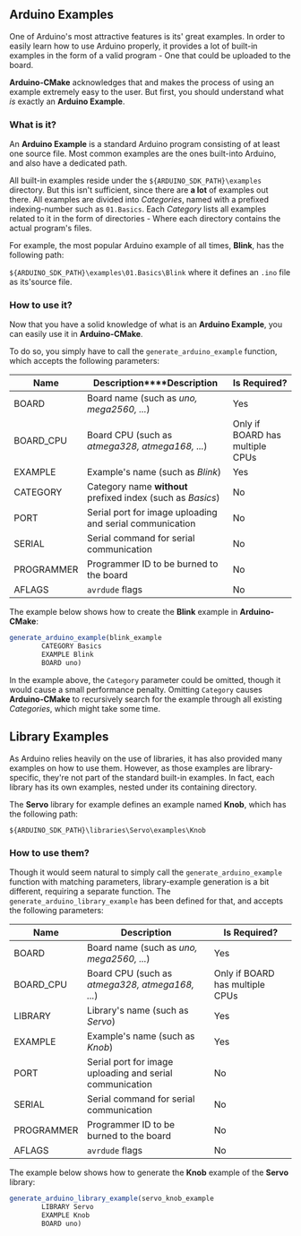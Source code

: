 ## Arduino Examples

One of Arduino's most attractive features is its' great examples.
In order to easily learn how to use Arduino properly, it provides a lot of built-in examples in the form of a valid program - One that could be uploaded to the board.

**Arduino-CMake** acknowledges that and makes the process of using an example extremely easy to the user. But first, you should understand what *is* exactly an **Arduino Example**.

### What is it?

An **Arduino Example** is a standard Arduino program consisting of at least one source file.
Most common examples are the ones built-into Arduino, and also have a dedicated path.

All built-in examples reside under the `${ARDUINO_SDK_PATH}\examples` directory.
But this isn't sufficient, since there are **a lot** of examples out there.
All examples are divided into *Categories*, named with a prefixed indexing-number such as `01.Basics`.
Each *Category* lists all examples related to it in the form of directories - Where each directory contains the actual program's files.

For example, the most popular Arduino example of all times, **Blink**, has the following path:

`${ARDUINO_SDK_PATH}\examples\01.Basics\Blink` where it defines an `.ino` file as its'source file.

### How to use it?

Now that you have a solid knowledge of what is an **Arduino Example**, you can easily use it in **Arduino-CMake**.

To do so, you simply have to call the `generate_arduino_example` function, which accepts the following parameters:

| **Name**   | **Description****Description**           | **Is Required?**                |
| ---------- | ---------------------------------------- | ------------------------------- |
| BOARD      | Board name (such as *uno, mega2560, ...*) | Yes                             |
| BOARD_CPU  | Board CPU (such as *atmega328, atmega168, ...*) | Only if BOARD has multiple CPUs |
| EXAMPLE    | Example's name (such as *Blink*)         | Yes                             |
| CATEGORY   | Category name **without** prefixed index (such as *Basics*) | No                              |
| PORT       | Serial port for image uploading and serial communication | No                              |
| SERIAL     | Serial command for serial communication  | No                              |
| PROGRAMMER | Programmer ID to be burned to the board  | No                              |
| AFLAGS     | `avrdude` flags                          | No                              |

The example below shows how to create the **Blink** example in **Arduino-CMake**:

```cmake
generate_arduino_example(blink_example
		CATEGORY Basics
		EXAMPLE Blink
		BOARD uno)
```

In the example above, the `Category` parameter could be omitted, though it would cause a small performance penalty. Omitting `Category` causes **Arduino-CMake** to recursively search for the example through all existing *Categories*, which might take some time.

## Library Examples

As Arduino relies heavily on the use of libraries, it has also provided many examples on how to use them.
However, as those examples are library-specific, they're not part of the standard built-in examples.
In fact, each library has its own examples, nested under its containing directory.

The **Servo** library for example defines an example named **Knob**, which has the following path:

`${ARDUINO_SDK_PATH}\libraries\Servo\examples\Knob`

### How to use them?

Though it would seem natural to simply call the `generate_arduino_example` function with matching parameters, library-example generation is a bit different, requiring a separate function.
The `generate_arduino_library_example` has been defined for that, and accepts the following parameters:

| **Name**   | **Description**                          | **Is Required?**                |
| ---------- | ---------------------------------------- | ------------------------------- |
| BOARD      | Board name (such as *uno, mega2560, ...*) | Yes                             |
| BOARD_CPU  | Board CPU (such as *atmega328, atmega168, ...*) | Only if BOARD has multiple CPUs |
| LIBRARY    | Library's name (such as *Servo*)         | Yes                             |
| EXAMPLE    | Example's name (such as *Knob*)          | Yes                             |
| PORT       | Serial port for image uploading and serial communication | No                              |
| SERIAL     | Serial command for serial communication  | No                              |
| PROGRAMMER | Programmer ID to be burned to the board  | No                              |
| AFLAGS     | `avrdude` flags                          | No                              |

The example below shows how to generate the **Knob** example of the **Servo** library:

```cmake
generate_arduino_library_example(servo_knob_example
		LIBRARY Servo
		EXAMPLE Knob
		BOARD uno)
```


